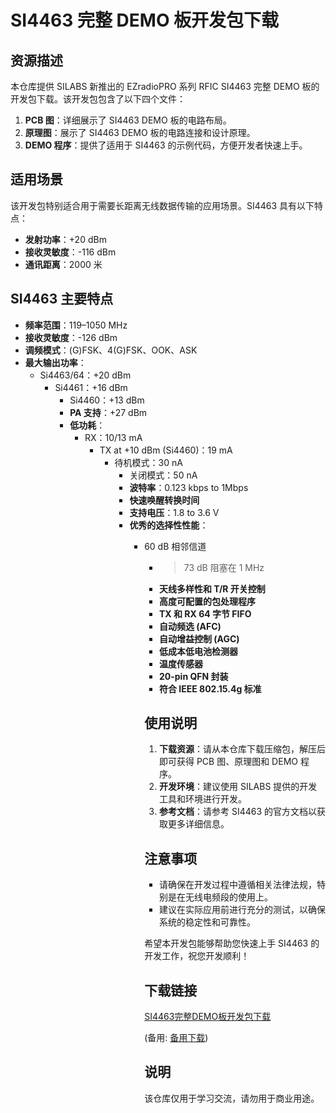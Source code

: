 # SI4463 完整 DEMO 板开发包下载

## 资源描述

本仓库提供 SILABS 新推出的 EZradioPRO 系列 RFIC SI4463 完整 DEMO 板的开发包下载。该开发包包含了以下四个文件：

1. **PCB 图**：详细展示了 SI4463 DEMO 板的电路布局。
2. **原理图**：展示了 SI4463 DEMO 板的电路连接和设计原理。
3. **DEMO 程序**：提供了适用于 SI4463 的示例代码，方便开发者快速上手。

## 适用场景

该开发包特别适合用于需要长距离无线数据传输的应用场景。SI4463 具有以下特点：

- **发射功率**：+20 dBm
- **接收灵敏度**：-116 dBm
- **通讯距离**：2000 米

## SI4463 主要特点

- **频率范围**：119–1050 MHz
- **接收灵敏度**：-126 dBm
- **调频模式**：(G)FSK、4(G)FSK、OOK、ASK
- **最大输出功率**：
  - Si4463/64：+20 dBm
    - Si4461：+16 dBm
      - Si4460：+13 dBm
      - **PA 支持**：+27 dBm
      - **低功耗**：
        - RX：10/13 mA
          - TX at +10 dBm (Si4460)：19 mA
            - 待机模式：30 nA
              - 关闭模式：50 nA
              - **波特率**：0.123 kbps to 1Mbps
              - **快速唤醒转换时间**
              - **支持电压**：1.8 to 3.6 V
              - **优秀的选择性性能**：
                - 60 dB 相邻信道
                  - >73 dB 阻塞在 1 MHz
                  - **天线多样性和 T/R 开关控制**
                  - **高度可配置的包处理程序**
                  - **TX 和 RX 64 字节 FIFO**
                  - **自动频选 (AFC)**
                  - **自动增益控制 (AGC)**
                  - **低成本低电池检测器**
                  - **温度传感器**
                  - **20-pin QFN 封装**
                  - **符合 IEEE 802.15.4g 标准**

                  ## 使用说明

                  1. **下载资源**：请从本仓库下载压缩包，解压后即可获得 PCB 图、原理图和 DEMO 程序。
                  2. **开发环境**：建议使用 SILABS 提供的开发工具和环境进行开发。
                  3. **参考文档**：请参考 SI4463 的官方文档以获取更多详细信息。

                  ## 注意事项

                  - 请确保在开发过程中遵循相关法律法规，特别是在无线电频段的使用上。
                  - 建议在实际应用前进行充分的测试，以确保系统的稳定性和可靠性。

                  希望本开发包能够帮助您快速上手 SI4463 的开发工作，祝您开发顺利！

                  ## 下载链接
                  [SI4463完整DEMO板开发包下载](https://pan.quark.cn/s/bd87460711a5) 

                  (备用: [备用下载](https://pan.baidu.com/s/1BzsX2PhgRxL7WT-929ffJA?pwd=1234))

                  ## 说明

                  该仓库仅用于学习交流，请勿用于商业用途。
